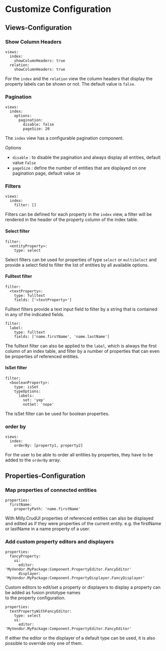 # Customize Configuration
## Views-Configuration
### Show Column Headers
```
views:
  index:
    showColumnHeaders: true
  relation:
    showColumnHeaders: true      
```
For the `index` and the `relation` view the column headers that display the property
labels can be shown or not. The default value is `false`.

### Pagination
```
views:
  index:
    options:
      pagination:
        disable: false
        pageSize: 20
```
The `index` view has a configurable pagination component.

Options
- `disable` : to disable the pagination and always display all entities, default value `false`
- `pageSize` : define the number of entities that are displayed on one pagination page, default value `10`

### Filters
```
views:
  index:
    filter: []
```
Filters can be defined for each property in the `index` view, a filter will be rendered in the header of the property
column of the index table.

#### Select filter
```
filter:
  <entityProperty>:
    type: select
```
Select filters can be used for properties of type `select` or `multiSelect` and provide a select field to filter 
the list of entities by all available options. 

#### Fulltext filter
```
filter:
  <textProperty>:
    type: fulltext
    fields: ['<textProperty>']
```
Fulltext filters provide a text input field to filter by a string that is contained in any of the indicated fields.

```
filter:
  label:
    type: fulltext
    fields: ['name.firstName', 'name.lastName']
```
The fulltext filter can also be applied to the `label`, which is always the first column of an index table, and filter
by a number of properties that can even be properties of referenced entities. 

#### IsSet filter
```
filter:
  <booleanProperty>:
    type: isSet
    typeOptions:
      labels:
        set: 'yep'
        notSet: 'nope'
```
The isSet filter can be used for boolean properties.

### order by
```
views:
  index:
    orderBy: [property1, property2]
```
For the user to be able to order all entities by properties, they have to be added to the `orderBy` array.

## Properties-Configuration
### Map properties of connected entities
```
properties:
  firstName:
    propertyPath: 'name.firstName'
```
With Milly.CrudUI properties of referenced entities can also be displayed and edited as if they were properties of 
the current entity. e.g. the firstName or lastName in a name property of a user. 

### Add custom property editors and displayers
```
properties:
  fancyProperty:
    ui:
      editor: 'MyVendor.MyPackage:Component.PropertyEditor.FancyEditor'
      displayer: 'MyVendor.MyPackage:Component.PropertyDisplayer.FancyDisplayer'
```
Custom editors to edit/set a property or displayers to display a property can be added as fusion prototype names  
to the property configuration.

```
properties:
  textPropertyWithFancyEditor:
    type: select
    ui:
      editor: 'MyVendor.MyPackage:Component.PropertyEditor.FancyEditor'
```
If either the editor or the displayer of a default type can be used, it is also possible to override only one of them.
